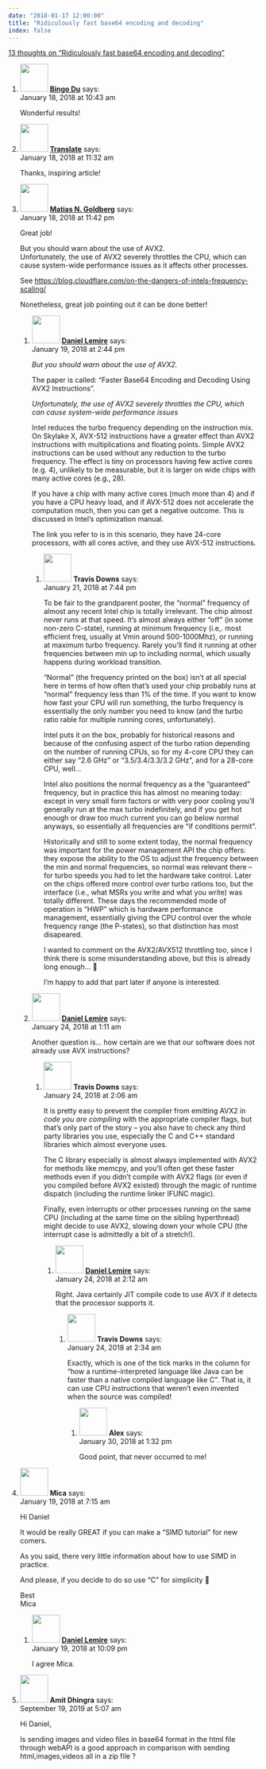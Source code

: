 ```yaml
---
date: "2018-01-17 12:00:00"
title: "Ridiculously fast base64 encoding and decoding"
index: false
---
```


[13 thoughts on &ldquo;Ridiculously fast base64 encoding and decoding&rdquo;](/lemire/blog/2018/01-17-ridiculously-fast-base64-encoding-and-decoding)

<ol class="comment-list">
<li id="comment-295149" class="comment even thread-even depth-1">
<div class="comment-author vcard">
<img alt src="https://secure.gravatar.com/avatar/c8004a09a1f62cf51330dc068cd4913a?s=56&#038;d=mm&#038;r=g" srcset="https://secure.gravatar.com/avatar/c8004a09a1f62cf51330dc068cd4913a?s=112&#038;d=mm&#038;r=g 2x" class="avatar avatar-56 photo" height="56" width="56" decoding="async" /> <b class="fn"><a href="http://dubing.me" class="url" rel="ugc external nofollow">Bingo Du</a></b> <span class="says">says:</span> </div>
<div class="comment-metadata"><time datetime="2018-01-18T10:43:37+00:00">January 18, 2018 at 10:43 am</time></a> </div>
<div class="comment-content">
<p>Wonderful results!</p>
</div>
</li>
<li id="comment-295152" class="comment odd alt thread-odd thread-alt depth-1">
<div class="comment-author vcard">
<img alt src="https://secure.gravatar.com/avatar/b44794299e70f2e798a74378c05cd2ed?s=56&#038;d=mm&#038;r=g" srcset="https://secure.gravatar.com/avatar/b44794299e70f2e798a74378c05cd2ed?s=112&#038;d=mm&#038;r=g 2x" class="avatar avatar-56 photo" height="56" width="56" decoding="async" /> <b class="fn"><a href="https://www.idiommaster.com/" class="url" rel="ugc external nofollow">Translate</a></b> <span class="says">says:</span> </div>
<div class="comment-metadata"><time datetime="2018-01-18T11:32:55+00:00">January 18, 2018 at 11:32 am</time></a> </div>
<div class="comment-content">
<p>Thanks, inspiring article!</p>
</div>
</li>
<li id="comment-295173" class="comment even thread-even depth-1 parent">
<div class="comment-author vcard">
<img alt src="https://secure.gravatar.com/avatar/a48f336120d4aa7be494df22a8df0544?s=56&#038;d=mm&#038;r=g" srcset="https://secure.gravatar.com/avatar/a48f336120d4aa7be494df22a8df0544?s=112&#038;d=mm&#038;r=g 2x" class="avatar avatar-56 photo" height="56" width="56" loading="lazy" decoding="async" /> <b class="fn"><a href="http://www.yosoygames.com.ar" class="url" rel="ugc external nofollow">Matias N. Goldberg</a></b> <span class="says">says:</span> </div>
<div class="comment-metadata"><time datetime="2018-01-18T23:42:42+00:00">January 18, 2018 at 11:42 pm</time></a> </div>
<div class="comment-content">
<p>Great job!</p>
<p>But you should warn about the use of AVX2.<br/>
Unfortunately, the use of AVX2 severely throttles the CPU, which can cause system-wide performance issues as it affects other processes.</p>
<p>See <a href="https://blog.cloudflare.com/on-the-dangers-of-intels-frequency-scaling/" rel="nofollow ugc">https://blog.cloudflare.com/on-the-dangers-of-intels-frequency-scaling/</a></p>
<p>Nonetheless, great job pointing out it can be done better!</p>
</div>
<ol class="children">
<li id="comment-295228" class="comment byuser comment-author-lemire bypostauthor odd alt depth-2 parent">
<div class="comment-author vcard">
<img alt src="https://secure.gravatar.com/avatar/2ca999bef9535950f5b84281a4dab006?s=56&#038;d=mm&#038;r=g" srcset="https://secure.gravatar.com/avatar/2ca999bef9535950f5b84281a4dab006?s=112&#038;d=mm&#038;r=g 2x" class="avatar avatar-56 photo" height="56" width="56" loading="lazy" decoding="async" /> <b class="fn"><a href="https://lemire.me/en/" class="url" rel="ugc">Daniel Lemire</a></b> <span class="says">says:</span> </div>
<div class="comment-metadata"><time datetime="2018-01-19T14:44:33+00:00">January 19, 2018 at 2:44 pm</time></a> </div>
<div class="comment-content">
<p><em>But you should warn about the use of AVX2.</em></p>
<p>The paper is called: &ldquo;Faster Base64 Encoding and Decoding Using AVX2 Instructions&rdquo;.</p>
<p><em>Unfortunately, the use of AVX2 severely throttles the CPU, which can cause system-wide performance issues</em></p>
<p>Intel reduces the turbo frequency depending on the instruction mix. On Skylake X, AVX-512 instructions have a greater effect than AVX2 instructions with multiplications and floating points. Simple AVX2 instructions can be used without any reduction to the turbo frequency. The effect is tiny on processors having few active cores (e.g. 4), unlikely to be measurable, but it is larger on wide chips with many active cores (e.g., 28).</p>
<p>If you have a chip with many active cores (much more than 4) and if you have a CPU heavy load, and if AVX-512 does not accelerate the computation much, then you can get a negative outcome. This is discussed in Intel&rsquo;s optimization manual.</p>
<p>The link you refer to is in this scenario, they have 24-core processors, with all cores active, and they use AVX-512 instructions. </p>
</div>
<ol class="children">
<li id="comment-295374" class="comment even depth-3">
<div class="comment-author vcard">
<img alt src="https://secure.gravatar.com/avatar/c6937532928911c0dae3c9c89b658c09?s=56&#038;d=mm&#038;r=g" srcset="https://secure.gravatar.com/avatar/c6937532928911c0dae3c9c89b658c09?s=112&#038;d=mm&#038;r=g 2x" class="avatar avatar-56 photo" height="56" width="56" loading="lazy" decoding="async" /> <b class="fn">Travis Downs</b> <span class="says">says:</span> </div>
<div class="comment-metadata"><time datetime="2018-01-21T19:44:57+00:00">January 21, 2018 at 7:44 pm</time></a> </div>
<div class="comment-content">
<p>To be fair to the grandparent poster, the &ldquo;normal&rdquo; frequency of almost any recent Intel chip is totally irrelevant. The chip almost never runs at that speed. It&rsquo;s almost always either &ldquo;off&rdquo; (in some non-zero C-state), running at minimum frequency (i.e,. most efficient freq, usually at Vmin around 500-1000Mhz), or running at maximum turbo frequency. Rarely you&rsquo;ll find it running at other frequencies between min up to including normal, which usually happens during workload transition.</p>
<p>&ldquo;Normal&rdquo; (the frequency printed on the box) isn&rsquo;t at all special here in terms of how often that&rsquo;s used your chip probably runs at &ldquo;normal&rdquo; frequency less than 1% of the time. If you want to know how fast your CPU will run something, the turbo frequency is essentially the only number you need to know (and the turbo ratio rable for multiple running cores, unfortunately).</p>
<p>Intel puts it on the box, probably for historical reasons and because of the confusing aspect of the turbo ration depending on the number of running CPUs, so for my 4-core CPU they can either say &ldquo;2.6 GHz&rdquo; or &ldquo;3.5/3.4/3.3/3.2 GHz&rdquo;, and for a 28-core CPU, well&#8230;</p>
<p>Intel also positions the normal frequency as a the &ldquo;guaranteed&rdquo; frequency, but in practice this has almost no meaning today: except in very small form factors or with very poor cooling you&rsquo;ll generally run at the max turbo indefinitely, and if you get hot enough or draw too much current you can go below normal anyways, so essentially all frequencies are &ldquo;if conditions permit&rdquo;.</p>
<p>Historically and still to some extent today, the normal frequency was important for the power management API the chip offers: they expose the ability to the OS to adjust the frequency between the min and normal frequencies, so normal was relevant there &#8211; for turbo speeds you had to let the hardware take control. Later on the chips offered more control over turbo rations too, but the interface (i.e., what MSRs you write and what you write) was totally different. These days the recommended mode of operation is &ldquo;HWP&rdquo; which is hardware performance management, essentially giving the CPU control over the whole frequency range (the P-states), so that distinction has most disapeared.</p>
<p>I wanted to comment on the AVX2/AVX512 throttling too, since I think there is some misunderstanding above, but this is already long enough&#8230; 🙂</p>
<p>I&rsquo;m happy to add that part later if anyone is interested.</p>
</div>
</li>
</ol>
</li>
<li id="comment-295510" class="comment byuser comment-author-lemire bypostauthor odd alt depth-2 parent">
<div class="comment-author vcard">
<img alt src="https://secure.gravatar.com/avatar/2ca999bef9535950f5b84281a4dab006?s=56&#038;d=mm&#038;r=g" srcset="https://secure.gravatar.com/avatar/2ca999bef9535950f5b84281a4dab006?s=112&#038;d=mm&#038;r=g 2x" class="avatar avatar-56 photo" height="56" width="56" loading="lazy" decoding="async" /> <b class="fn"><a href="https://lemire.me/en/" class="url" rel="ugc">Daniel Lemire</a></b> <span class="says">says:</span> </div>
<div class="comment-metadata"><time datetime="2018-01-24T01:11:58+00:00">January 24, 2018 at 1:11 am</time></a> </div>
<div class="comment-content">
<p>Another question is&#8230; how certain are we that our software does not already use AVX instructions?</p>
</div>
<ol class="children">
<li id="comment-295513" class="comment even depth-3 parent">
<div class="comment-author vcard">
<img alt src="https://secure.gravatar.com/avatar/c6937532928911c0dae3c9c89b658c09?s=56&#038;d=mm&#038;r=g" srcset="https://secure.gravatar.com/avatar/c6937532928911c0dae3c9c89b658c09?s=112&#038;d=mm&#038;r=g 2x" class="avatar avatar-56 photo" height="56" width="56" loading="lazy" decoding="async" /> <b class="fn">Travis Downs</b> <span class="says">says:</span> </div>
<div class="comment-metadata"><time datetime="2018-01-24T02:06:33+00:00">January 24, 2018 at 2:06 am</time></a> </div>
<div class="comment-content">
<p>It is pretty easy to prevent the compiler from emitting AVX2 in <i>code you are compiling</i> with the appropriate compiler flags, but that&rsquo;s only part of the story &#8211; you also have to check any third party libraries you use, especially the C and C++ standard libraries which almost everyone uses.</p>
<p>The C library especially is almost always implemented with AVX2 for methods like memcpy, and you&rsquo;ll often get these faster methods even if you didn&rsquo;t compile with AVX2 flags (or even if you compiled before AVX2 existed) through the magic of runtime dispatch (including the runtime linker IFUNC magic).</p>
<p>Finally, even interrupts or other processes running on the same CPU (including at the same time on the sibling hyperthread) might decide to use AVX2, slowing down your whole CPU (the interrupt case is admittedly a bit of a stretch!).</p>
</div>
<ol class="children">
<li id="comment-295514" class="comment byuser comment-author-lemire bypostauthor odd alt depth-4 parent">
<div class="comment-author vcard">
<img alt src="https://secure.gravatar.com/avatar/2ca999bef9535950f5b84281a4dab006?s=56&#038;d=mm&#038;r=g" srcset="https://secure.gravatar.com/avatar/2ca999bef9535950f5b84281a4dab006?s=112&#038;d=mm&#038;r=g 2x" class="avatar avatar-56 photo" height="56" width="56" loading="lazy" decoding="async" /> <b class="fn"><a href="https://lemire.me/en/" class="url" rel="ugc">Daniel Lemire</a></b> <span class="says">says:</span> </div>
<div class="comment-metadata"><time datetime="2018-01-24T02:12:05+00:00">January 24, 2018 at 2:12 am</time></a> </div>
<div class="comment-content">
<p>Right. Java certainly JIT compile code to use AVX if it detects that the processor supports it.</p>
</div>
<ol class="children">
<li id="comment-295515" class="comment even depth-5 parent">
<div class="comment-author vcard">
<img alt src="https://secure.gravatar.com/avatar/c6937532928911c0dae3c9c89b658c09?s=56&#038;d=mm&#038;r=g" srcset="https://secure.gravatar.com/avatar/c6937532928911c0dae3c9c89b658c09?s=112&#038;d=mm&#038;r=g 2x" class="avatar avatar-56 photo" height="56" width="56" loading="lazy" decoding="async" /> <b class="fn">Travis Downs</b> <span class="says">says:</span> </div>
<div class="comment-metadata"><time datetime="2018-01-24T02:34:57+00:00">January 24, 2018 at 2:34 am</time></a> </div>
<div class="comment-content">
<p>Exactly, which is one of the tick marks in the column for &ldquo;how a runtime-interpreted language like Java can be faster than a native compiled language like C&rdquo;. That is, it can use CPU instructions that weren&rsquo;t even invented when the source was compiled!</p>
</div>
<ol class="children">
<li id="comment-295840" class="comment odd alt depth-6">
<div class="comment-author vcard">
<img alt src="https://secure.gravatar.com/avatar/d76b4b3ba7daf871cc03a6037fbaa019?s=56&#038;d=mm&#038;r=g" srcset="https://secure.gravatar.com/avatar/d76b4b3ba7daf871cc03a6037fbaa019?s=112&#038;d=mm&#038;r=g 2x" class="avatar avatar-56 photo" height="56" width="56" loading="lazy" decoding="async" /> <b class="fn">Alex</b> <span class="says">says:</span> </div>
<div class="comment-metadata"><time datetime="2018-01-30T13:32:49+00:00">January 30, 2018 at 1:32 pm</time></a> </div>
<div class="comment-content">
<p>Good point, that never occurred to me!</p>
</div>
</li>
</ol>
</li>
</ol>
</li>
</ol>
</li>
</ol>
</li>
</ol>
</li>
<li id="comment-295196" class="comment even thread-odd thread-alt depth-1 parent">
<div class="comment-author vcard">
<img alt src="https://secure.gravatar.com/avatar/6ac61630880576ab7c9539ec4ab6c510?s=56&#038;d=mm&#038;r=g" srcset="https://secure.gravatar.com/avatar/6ac61630880576ab7c9539ec4ab6c510?s=112&#038;d=mm&#038;r=g 2x" class="avatar avatar-56 photo" height="56" width="56" loading="lazy" decoding="async" /> <b class="fn">Mica</b> <span class="says">says:</span> </div>
<div class="comment-metadata"><time datetime="2018-01-19T07:15:35+00:00">January 19, 2018 at 7:15 am</time></a> </div>
<div class="comment-content">
<p>Hi Daniel</p>
<p>It would be really GREAT if you can make a &ldquo;SIMD tutorial&rdquo; for new comers.</p>
<p>As you said, there very little information about how to use SIMD in practice.</p>
<p>And please, if you decide to do so use &ldquo;C&rdquo; for simplicity 🙂</p>
<p>Best<br/>
Mica</p>
</div>
<ol class="children">
<li id="comment-295255" class="comment byuser comment-author-lemire bypostauthor odd alt depth-2">
<div class="comment-author vcard">
<img alt src="https://secure.gravatar.com/avatar/2ca999bef9535950f5b84281a4dab006?s=56&#038;d=mm&#038;r=g" srcset="https://secure.gravatar.com/avatar/2ca999bef9535950f5b84281a4dab006?s=112&#038;d=mm&#038;r=g 2x" class="avatar avatar-56 photo" height="56" width="56" loading="lazy" decoding="async" /> <b class="fn"><a href="https://lemire.me/en/" class="url" rel="ugc">Daniel Lemire</a></b> <span class="says">says:</span> </div>
<div class="comment-metadata"><time datetime="2018-01-19T22:09:04+00:00">January 19, 2018 at 10:09 pm</time></a> </div>
<div class="comment-content">
<p>I agree Mica.</p>
</div>
</li>
</ol>
</li>
<li id="comment-427729" class="comment even thread-even depth-1">
<div class="comment-author vcard">
<img alt src="https://secure.gravatar.com/avatar/9079ccc1a0202b592c2154c4a23aea92?s=56&#038;d=mm&#038;r=g" srcset="https://secure.gravatar.com/avatar/9079ccc1a0202b592c2154c4a23aea92?s=112&#038;d=mm&#038;r=g 2x" class="avatar avatar-56 photo" height="56" width="56" loading="lazy" decoding="async" /> <b class="fn">Amit Dhingra</b> <span class="says">says:</span> </div>
<div class="comment-metadata"><time datetime="2019-09-19T05:07:51+00:00">September 19, 2019 at 5:07 am</time></a> </div>
<div class="comment-content">
<p>Hi Daniel,</p>
<p>Is sending images and video files in base64 format in the html file through webAPI is a good approach in comparison with sending html,images,videos all in a zip file ?</p>
</div>
</li>
</ol>
